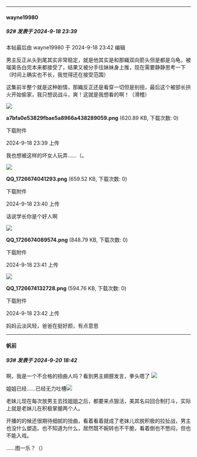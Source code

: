 ﻿
*****

####  wayne19980  
##### 92#       发表于 2024-9-18 23:39

 本帖最后由 wayne19980 于 2024-9-18 23:42 编辑 

男主反正从头到尾其实非常稳定，就是他其实是和那織双向箭头但是都是乌龟，被瑠美告白完本来都接受了，结果又被分手往妹妹身上推，现在需要静静思考一下（时间上确实也不长，我觉得还在接受范围）

这集前半整个就是这种剧情，那織反正还是看穿一切但是别扭，最后这个被部长拱火开始偷家，我只想说战斗，爽！这就是我想看的啊！（滑稽）

<img src="https://img.saraba1st.com/forum/202409/18/233959utq852llyu95stt6.png" referrerpolicy="no-referrer">

<strong>a7bfa0e53829fbae5a8966a438289059.png</strong> (620.89 KB, 下载次数: 0)

下载附件

2024-9-18 23:39 上传

我也想被这样的坏女人玩弄……（。

<img src="https://img.saraba1st.com/forum/202409/18/234046eajx8abbjlsszpnj.png" referrerpolicy="no-referrer">

<strong>QQ_1726674041293.png</strong> (659.52 KB, 下载次数: 0)

下载附件

2024-9-18 23:40 上传

话说学长你是个好人啊

<img src="https://img.saraba1st.com/forum/202409/18/234135s62s3i9i3id3qi3l.png" referrerpolicy="no-referrer">

<strong>QQ_1726674089574.png</strong> (848.79 KB, 下载次数: 0)

下载附件

2024-9-18 23:41 上传

<img src="https://img.saraba1st.com/forum/202409/18/234216tcgxy9ohyaxhxotn.png" referrerpolicy="no-referrer">

<strong>QQ_1726674132728.png</strong> (594.76 KB, 下载次数: 0)

下载附件

2024-9-18 23:42 上传

妈妈云淡风轻，爸爸在挺好颜，有点意思


*****

####  帆前  
##### 93#       发表于 2024-9-20 18:42

啊，我是一个不合格的扭曲人吗？看到男主翅膀发言，拳头嗯了
<img src="https://p.sda1.dev/19/e4ba38bd8ee8a853a7b9b78501bc135d/IMG_20240920_182542.jpg" referrerpolicy="no-referrer">

姐姐已经……已经无力吐槽<img src="https://p.sda1.dev/19/3e58d8b675fbcfa7ec19bb5a70430f13/Screenshot_20240920_181032_tv.danmaku.bili.jpg" referrerpolicy="no-referrer">

老妹儿现在每次放男主去找姐姐之后，都要来点狠活，美其名曰回合制打斗，实际上就是老妹儿在积极掌握两个人。

开播的的候还很期待细腻的扭曲，看着看着就成了老妹儿欢脱积极的拉扯战，男主也没什么塑造。也不知道为什么，居然既不婉转也不干脆，看着倒也不憋闷，但也不能入戏。

……图一乐？（）

